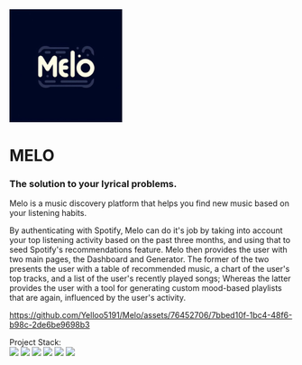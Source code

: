 <img  src="public/melologo.jpg"  width="200px;"  />

# MELO

### The solution to your lyrical problems.

Melo is a music discovery platform that helps you find new music based on your listening habits.

By authenticating with Spotify, Melo can do it's job by taking into account your top listening activity based on the past three months, and using that to seed Spotify's recommendations feature. 
Melo then provides the user with two main pages, the Dashboard and Generator. The former of the two presents the user with a table of recommended music, a chart of the user's top tracks, and
a list of the user's recently played songs; Whereas the latter provides the user with a tool for generating custom mood-based playlists that are again, influenced by the user's activity.

https://github.com/Yelloo5191/Melo/assets/76452706/7bbed10f-1bc4-48f6-b98c-2de6be9698b3


Project Stack:<br/>
<img src="https://upload.wikimedia.org/wikipedia/commons/thumb/4/4c/Typescript_logo_2020.svg/2048px-Typescript_logo_2020.svg.png" width="64px;" />
<img src="https://upload.wikimedia.org/wikipedia/commons/6/6a/JavaScript-logo.png" width="64px;" />
<img src="https://next-auth.js.org/img/logo/logo-sm.png" width="64px;" />
<img src="https://avatars.githubusercontent.com/u/54212428?s=280&v=4" width="64px;" />
<img src="https://www.drupal.org/files/project-images/nextjs-icon-dark-background.png" width="64px;" />
<img src="https://assets.vercel.com/image/upload/front/favicon/vercel/180x180.png" width="64px;" />



